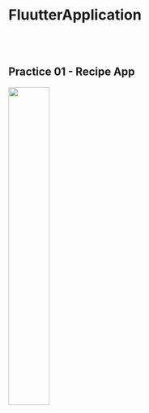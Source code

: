 <h1>FluutterApplication</h1>
<br/>
<br/>
<h2>Practice 01 - Recipe App</h2> 
<img src="https://github.com/tkv00/FluutterApplication/assets/144890194/498f2e7c-771b-4837-b2ab-597e6c802951" width=40% height=40% >
